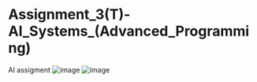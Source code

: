 # Assignment_3(T)-AI_Systems_(Advanced_Programming)
 AI assigment 
![image](https://github.com/user-attachments/assets/04a0d844-a61d-4211-8863-d343530bb880)
![image](https://github.com/user-attachments/assets/2e655cce-5732-4947-8896-bb208d8fc01d)
